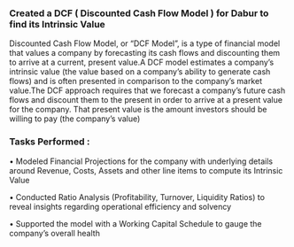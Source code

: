 ### Created a DCF ( Discounted Cash Flow Model ) for Dabur to find its Intrinsic Value

Discounted Cash Flow Model, or “DCF Model”, is a type of financial model that values a company by forecasting its cash flows and discounting them to arrive at a current, present value.A DCF model estimates a company’s intrinsic value (the value based on a company’s ability to generate cash flows) and is often presented in comparison to the company’s market value.The DCF approach requires that we forecast a company’s future cash flows and discount them to the present in order to arrive at a present value for the company. That present value is the amount investors should be willing to pay (the company’s value)

### Tasks Performed :

•	Modeled Financial Projections for the company with underlying details around Revenue, Costs, Assets and other line items to compute its Intrinsic Value 

•	Conducted Ratio Analysis (Profitability, Turnover, Liquidity Ratios) to reveal insights regarding operational efficiency and solvency

•	Supported the model with a Working Capital Schedule to gauge the company’s overall health

